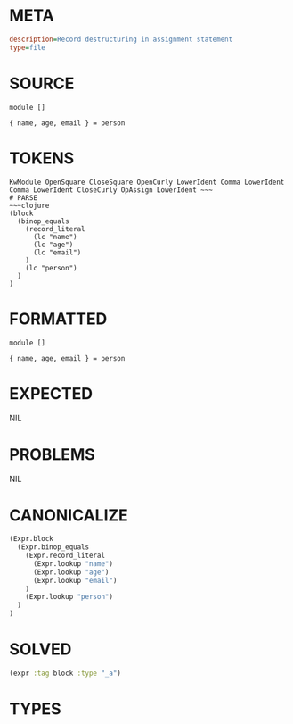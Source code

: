 # META
~~~ini
description=Record destructuring in assignment statement
type=file
~~~
# SOURCE
~~~roc
module []

{ name, age, email } = person
~~~
# TOKENS
~~~text
KwModule OpenSquare CloseSquare OpenCurly LowerIdent Comma LowerIdent Comma LowerIdent CloseCurly OpAssign LowerIdent ~~~
# PARSE
~~~clojure
(block
  (binop_equals
    (record_literal
      (lc "name")
      (lc "age")
      (lc "email")
    )
    (lc "person")
  )
)
~~~
# FORMATTED
~~~roc
module []

{ name, age, email } = person
~~~
# EXPECTED
NIL
# PROBLEMS
NIL
# CANONICALIZE
~~~clojure
(Expr.block
  (Expr.binop_equals
    (Expr.record_literal
      (Expr.lookup "name")
      (Expr.lookup "age")
      (Expr.lookup "email")
    )
    (Expr.lookup "person")
  )
)
~~~
# SOLVED
~~~clojure
(expr :tag block :type "_a")
~~~
# TYPES
~~~roc
~~~

